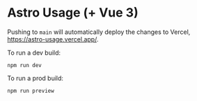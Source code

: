 # Astro Usage (+ Vue 3)

Pushing to `main` will automatically deploy the changes to Vercel, https://astro-usage.vercel.app/.

To run a dev build:

```
npm run dev
```

To run a prod build:

```
npm run preview
```

